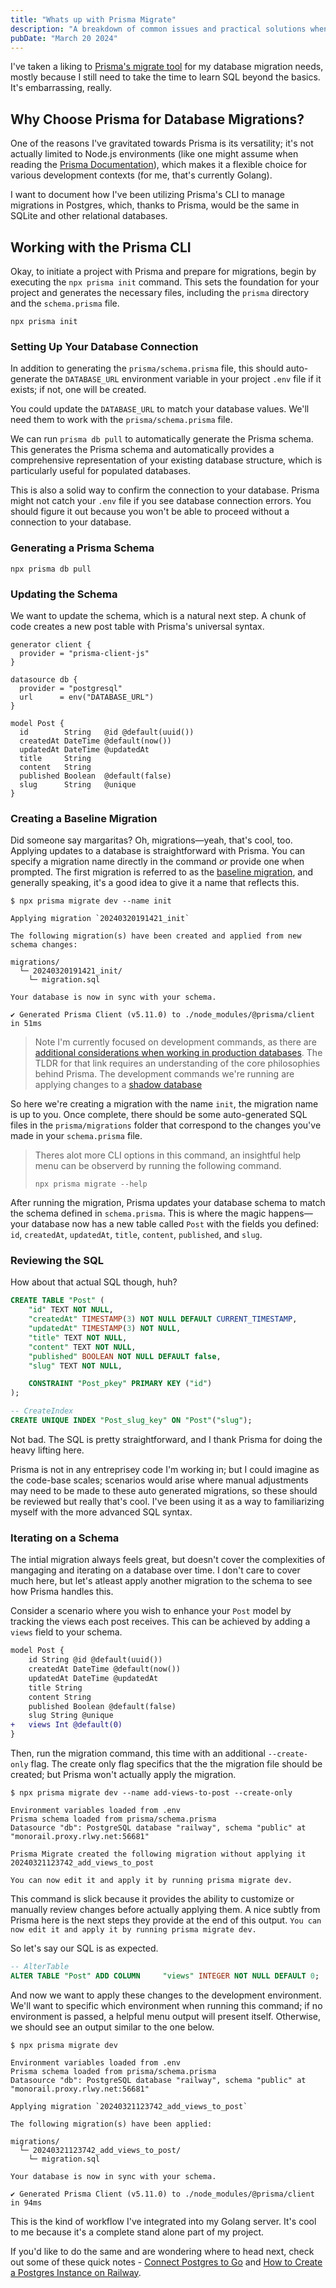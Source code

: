 ```yaml
---
title: "Whats up with Prisma Migrate"
description: "A breakdown of common issues and practical solutions when working with Prisma Migrate in your development workflow."
pubDate: "March 20 2024"
---
```


I've taken a liking to [Prisma's migrate tool](https://www.prisma.io/docs/orm/prisma-migrate/getting-started) for my database migration needs, mostly because I still need to take the time to learn SQL beyond the basics. It's embarrassing, really.

## Why Choose Prisma for Database Migrations?

One of the reasons I've gravitated towards Prisma is its versatility; it's not actually limited to Node.js environments (like one might assume when reading the [Prisma Documentation](https://www.prisma.io/docs/orm/overview/prisma-in-your-stack/)), which makes it a flexible choice for various development contexts (for me, that's currently Golang).

I want to document how I've been utilizing Prisma's CLI to manage migrations in Postgres, which, thanks to Prisma, would be the same in SQLite and other relational databases.

## Working with the Prisma CLI

Okay, to initiate a project with Prisma and prepare for migrations, begin by executing the `npx prisma init` command. This sets the foundation for your project and generates the necessary files, including the `prisma` directory and the `schema.prisma` file.

```shell
npx prisma init
```

### Setting Up Your Database Connection

In addition to generating the `prisma/schema.prisma` file, this should auto-generate the `DATABASE_URL` environment variable in your project `.env` file if it exists; if not, one will be created.

You could update the `DATABASE_URL` to match your database values. We'll need them to work with the `prisma/schema.prisma` file.

We can run `prisma db pull` to automatically generate the Prisma schema. This generates the Prisma schema and automatically provides a comprehensive representation of your existing database structure, which is particularly useful for populated databases.

This is also a solid way to confirm the connection to your database. Prisma might not catch your `.env` file if you see database connection errors. You should figure it out because you won't be able to proceed without a connection to your database.

### Generating a Prisma Schema

```shell
npx prisma db pull
```

### Updating the Schema

We want to update the schema, which is a natural next step. A chunk of code creates a new post table with Prisma's universal syntax.

```
generator client {
  provider = "prisma-client-js"
}

datasource db {
  provider = "postgresql"
  url      = env("DATABASE_URL")
}

model Post {
  id        String   @id @default(uuid())
  createdAt DateTime @default(now())
  updatedAt DateTime @updatedAt
  title     String
  content   String
  published Boolean  @default(false)
  slug      String   @unique
}
```

### Creating a Baseline Migration

Did someone say margaritas? Oh, migrations—yeah, that's cool, too. Applying updates to a database is straightforward with Prisma. You can specify a migration name directly in the command _or_ provide one when prompted. The first migration is referred to as the [baseline migration](https://www.prisma.io/docs/orm/prisma-migrate/getting-started#create-a-baseline-migration), and generally speaking, it's a good idea to give it a name that reflects this.

```shell
$ npx prisma migrate dev --name init

Applying migration `20240320191421_init`

The following migration(s) have been created and applied from new schema changes:

migrations/
  └─ 20240320191421_init/
    └─ migration.sql

Your database is now in sync with your schema.

✔ Generated Prisma Client (v5.11.0) to ./node_modules/@prisma/client in 51ms
```

> Note I'm currently focused on development commands, as there are [additional considerations when working in production databases](https://www.prisma.io/docs/orm/prisma-migrate/workflows/development-and-production). The TLDR for that link requires an understanding of the core philosophies behind Prisma. The development commands we're running are applying changes to a [shadow database](https://www.prisma.io/docs/orm/prisma-migrate/understanding-prisma-migrate/shadow-database)

So here we're creating a migration with the name `init`, the migration name is up to you. Once complete, there should be some auto-generated SQL files in the `prisma/migrations` folder that correspond to the changes you've made in your `schema.prisma` file.

> Theres alot more CLI options in this command, an insightful help menu can be observerd by running the following command.
>
> ```shell
> npx prisma migrate --help
> ```

After running the migration, Prisma updates your database schema to match the schema defined in `schema.prisma`. This is where the magic happens—your database now has a new table called `Post` with the fields you defined: `id`, `createdAt`, `updatedAt`, `title`, `content`, `published`, and `slug`.

### Reviewing the SQL

How about that actual SQL though, huh?

```sql
CREATE TABLE "Post" (
    "id" TEXT NOT NULL,
    "createdAt" TIMESTAMP(3) NOT NULL DEFAULT CURRENT_TIMESTAMP,
    "updatedAt" TIMESTAMP(3) NOT NULL,
    "title" TEXT NOT NULL,
    "content" TEXT NOT NULL,
    "published" BOOLEAN NOT NULL DEFAULT false,
    "slug" TEXT NOT NULL,

    CONSTRAINT "Post_pkey" PRIMARY KEY ("id")
);

-- CreateIndex
CREATE UNIQUE INDEX "Post_slug_key" ON "Post"("slug");
```

Not bad. The SQL is pretty straightforward, and I thank Prisma for doing the heavy lifting here.

Prisma is not in any entreprisey code I'm working in; but I could imagine as the code-base scales; scenarios would arise where manual adjustments may need to be made to these auto generated migrations, so these should be reviewed but really that's cool. I've been using it as a way to familiarizing myself with the more advanced SQL syntax.

### Iterating on a Schema

The intial migration always feels great, but doesn't cover the complexities of mangaging and iterating on a database over time. I don't care to cover much here, but let's atleast apply another migration to the schema to see how Prisma handles this.

Consider a scenario where you wish to enhance your `Post` model by tracking the views each post receives. This can be achieved by adding a `views` field to your schema.

```diff
model Post {
	id String @id @default(uuid())
	createdAt DateTime @default(now())
	updatedAt DateTime @updatedAt
	title String
	content String
	published Boolean @default(false)
	slug String @unique
+	views Int @default(0)
}
```

Then, run the migration command, this time with an additional `--create-only` flag. The create only flag specifics that the the migration file should be created; but Prisma won't actually apply the migration.

```shell
$ npx prisma migrate dev --name add-views-to-post --create-only

Environment variables loaded from .env
Prisma schema loaded from prisma/schema.prisma
Datasource "db": PostgreSQL database "railway", schema "public" at "monorail.proxy.rlwy.net:56681"

Prisma Migrate created the following migration without applying it 20240321123742_add_views_to_post

You can now edit it and apply it by running prisma migrate dev.
```

This command is slick because it provides the ability to customize or manually review changes before actually applying them. A nice subtly from Prisma here is the next steps they provide at the end of this output. `You can now edit it and apply it by running prisma migrate dev.`

So let's say our SQL is as expected.

```sql
-- AlterTable
ALTER TABLE "Post" ADD COLUMN     "views" INTEGER NOT NULL DEFAULT 0;
```

And now we want to apply these changes to the development environment. We'll want to specific which environment when running this command; if no environment is passed, a helpful menu output will present itself. Otherwise, we should see an output similar to the one below.

```shell
$ npx prisma migrate dev

Environment variables loaded from .env
Prisma schema loaded from prisma/schema.prisma
Datasource "db": PostgreSQL database "railway", schema "public" at "monorail.proxy.rlwy.net:56681"

Applying migration `20240321123742_add_views_to_post`

The following migration(s) have been applied:

migrations/
  └─ 20240321123742_add_views_to_post/
    └─ migration.sql

Your database is now in sync with your schema.

✔ Generated Prisma Client (v5.11.0) to ./node_modules/@prisma/client in 94ms
```

This is the kind of workflow I've integrated into my Golang server. It's cool to me because it's a complete stand alone part of my project.

If you'd like to do the same and are wondering where to head next, check out some of these quick notes - [Connect Postgres to Go](articles/connect-to-postgresql-with-golang) and [How to Create a Postgres Instance on Railway](articles/how-to-create-a-postgresql-instance-in-railway).
